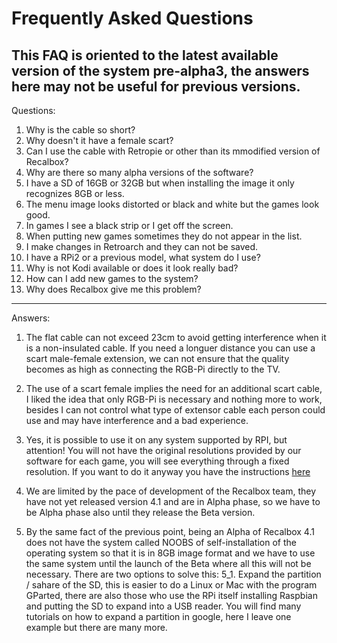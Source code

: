 # Frequently Asked Questions
## This FAQ is oriented to the latest available version of the system pre-alpha3, the answers here may not be useful for previous versions.

Questions:
1. Why is the cable so short?
2. Why doesn't it have a female scart?
3. Can I use the cable with Retropie or other than its mmodified version of Recalbox?
4. Why are there so many alpha versions of the software?
5. I have a SD of 16GB or 32GB but when installing the image it only recognizes 8GB or less.
6. The menu image looks distorted or black and white but the games look good.
7. In games I see a black strip or I get off the screen.
8. When putting new games sometimes they do not appear in the list.
9. I make changes in Retroarch and they can not be saved.
10. I have a RPi2 or a previous model, what system do I use?
11. Why is not Kodi available or does it look really bad?
12. How can I add new games to the system?
13. Why does Recalbox give me this problem?
---------------------------------------------------------------------------------------------------
Answers:
1. The flat cable can not exceed 23cm to avoid getting interference when it is a non-insulated cable.
If you need a longuer distance you can use a scart male-female extension, we can not ensure that the quality becomes as         high as connecting the RGB-Pi directly to the TV.

2. The use of a scart female implies the need for an additional scart cable, I liked the idea that only RGB-Pi is necessary and nothing more to work, besides I can not control what type of extensor cable each person could use and may have interference and a bad experience.

3. Yes, it is possible to use it on any system supported by RPI, but attention! You will not have the original resolutions provided by our software for each game, you will see everything through a fixed resolution.
If you want to do it anyway you have the instructions [here](https://github.com/mortaca/RGB-Pi/blob/master/README.md)

4. We are limited by the pace of development of the Recalbox team, they have not yet released version 4.1 and are in Alpha phase, so we have to be Alpha phase also until they release the Beta version.

5. By the same fact of the previous point, being an Alpha of Recalbox 4.1 does not have the system called NOOBS of self-installation of the operating system so that it is in 8GB image format and we have to use the same system until the launch of the Beta where all this will not be necessary.
There are two options to solve this:
    5_1. Expand the partition / sahare of the SD, this is easier to do a Linux or Mac with the program GParted, there are also those who use the RPi itself installing Raspbian and putting the SD to expand into a USB reader.
You will find many tutorials on how to expand a partition in google, here I leave one example but there are many more.
